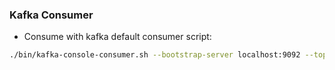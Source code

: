 ### Kafka Consumer

- Consume with kafka default consumer script:
```sh
./bin/kafka-console-consumer.sh --bootstrap-server localhost:9092 --topic topic-name
```